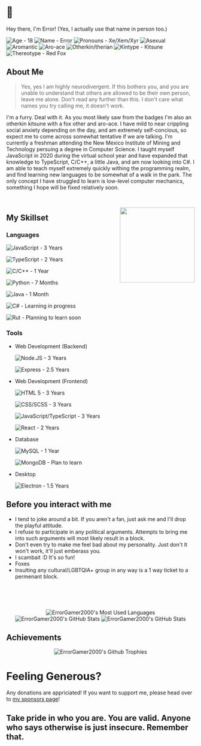 # 🦊

Hey there, I'm Error! (Yes, I actually use that name in person too.)
<div align="left">
<img alt="Age - 18" src="https://img.shields.io/badge/Age-18-d946ef?style=flat-square">
<img alt="Name - Error" src="https://img.shields.io/badge/Name-Error-d946ef?style=flat-square">
<img alt="Pronouns - Xe/Xem/Xyr" src="https://img.shields.io/badge/Pronouns-Xe%2FXem%2FXyr-d946ef?style=flat-square">
<img alt="Asexual" src="https://img.shields.io/badge/Asexual-a21caf?style=flat-square">
<img alt="Aromantic" src="https://img.shields.io/badge/Aromantic-16a34a?style=flat-square">
<img alt="Aro-ace" src="https://img.shields.io/badge/Aro--ace-facc15?style=flat-square">
<img alt="Otherkin/therian" src="https://img.shields.io/badge/Otherkin%2Ftherian-d946ef?style=flat-square">
<img alt="Kintype - Kitsune" src="https://img.shields.io/badge/Kintype-Kitsune-d946ef?style=flat-square">
<img alt="Thereotype - Red Fox" src="https://img.shields.io/badge/Thereotype-Red%20Fox-d946ef?style=flat-square">
</div>

## About Me

> Yes, yes I am highly neurodivergent. If this bothers you, and you are unable to understand that others are allowed to be their own person, leave me alone. Don't read any further than this. I don't care what names you try calling me, it doesn't work.

I'm a furry. Deal with it. As you most likely saw from the badges I'm also an otherkin kitsune with a fox other and aro-ace. I have mild to near crippling social anxiety depending on the day, and am extremely self-concious, so expect me to come across somewhat tentative if we are talking. I'm currently a freshman attending the New Mexico Institute of Mining and Technology persuing a degree in Computer Science. I taught myself JavaScript in 2020 during the virtual school year and have expanded that knowledge to TypeScript, C/C++, a little Java, and am now looking into C#. I am able to teach myself extremely quickly withing the programming realm, and find learning new languages to be somewhat of a walk in the park. The only concept I have struggled to learn is low-level computer mechanics, something I hope will be fixed relatively soon.

<br />

<p align="center">
<img align="right" src="https://avatars.githubusercontent.com/u/70162741" height="200" width="200" />
<p>

## My Skillset

### Languages

![JavaScript - 3 Years](https://img.shields.io/badge/JavaScript-3%20Years-d946ef?style=flat-square&logo=javascript)

![TypeScript - 2 Years](https://img.shields.io/badge/TypeScript-2%20Years-d946ef?style=flat-square&logo=typescript)

![C/C++ - 1 Year](https://img.shields.io/badge/C%2FC%2B%2B-1%20Years-d946ef?style=flat-square&logo=c%2B%2B)

![Python - 7 Months](https://img.shields.io/badge/Python-7%20Months-d946ef?style=flat-square&logo=python)

![Java - 1 Month](https://img.shields.io/badge/Java-1%20Month-d946ef?style=flat-square&logo=oracle)

![C# - Learning in progress](https://img.shields.io/badge/C%23-Learning%20in%20progress-d946ef?style=flat-square&logo=.net)

![Rut - Planning to learn soon](https://img.shields.io/badge/Rust-Planning%20to%20learn%20soon-d946ef?style=flat-square&logo=rust)



### Tools

- Web Development (Backend)

  ![Node.JS - 3 Years](https://img.shields.io/badge/Node.JS-3%20Years-d946ef?style=flat-square&logo=node.js)
  
  ![Express - 2.5 Years](https://img.shields.io/badge/Express-2.5%20Years-d946ef?style=flat-square&logo=express)

- Web Development (Frontend)

  ![HTML 5 - 3 Years](https://img.shields.io/badge/HTML%205-3%20Years-d946ef?style=flat-square&logo=html5)
  
  ![CSS/SCSS - 3 Years](https://img.shields.io/badge/CSS%2FSCSS-3%20Years-d946ef?style=flat-square&logo=sass)

  ![JavaScript/TypeScript - 3 Years](https://img.shields.io/badge/JavaScript%2FTypeScript-3%20Years-d946ef?style=flat-square&logo=typescript)

  ![React - 2 Years](https://img.shields.io/badge/React-2%20Years-d946ef?style=flat-square&logo=react)


- Database

  ![MySQL - 1 Year](https://img.shields.io/badge/MySQL-1%20year-d946ef?style=flat-square&logo=mysql)

  ![MongoDB - Plan to learn](https://img.shields.io/badge/MongoDB-Plan%20to%20learn-d946ef?style=flat-square&logo=mongodb)

- Desktop

  ![Electron - 1.5 Years](https://img.shields.io/badge/Electron-1.5%20Years-d946ef?style=flat-square&logo=electron)


## Before you interact with me

- I tend to joke around a bit. If you aren't a fan, just ask me and I'll drop the playful attitude.
- I refuse to participate in any political arguments. Attempts to bring me into such arguments will most likely result in a block.
- Don't even try to make me feel bad about my personality. Just don't It won't work, it'll just emberass you.
- I scambait :D It's so fun!
- Foxes
- Insulting any cultural/LGBTQIA+ group in any way is a 1 way ticket to a permenant block.


</p>
</p>

<br clear="center" />
<br clear="left" />
<br />

<p align="center">
  <img src="https://raw.githubusercontent.com/ErrorGamer2000/ErrorGamer2000/master/generated/languages.svg" alt="ErrorGamer2000's Most Used Languages" />
  <img src="https://raw.githubusercontent.com/ErrorGamer2000/ErrorGamer2000/master/generated/overview.svg" alt="ErrorGamer2000's GitHub Stats" />
  <img src="https://github-readme-stats.vercel.app/api?username=errorgamer2000&show_icons=true&locale=en" alt="ErrorGamer2000's GitHub Stats" />
</p>

## Achievements

<p align="center"><img src="https://github-profile-trophy.vercel.app/?username=errorgamer2000&margin-w=15&margin-h=15" alt="ErrorGamer2000's Github Trophies" /></p>

# Feeling Generous?

Any donations are appriciated! If you want to support me, please head over to [my sponsors page](https://github.com/sponsors/ErrorGamer2000)!

## Take pride in who you are. You are valid. Anyone who says otherwise is just insecure. Remember that.